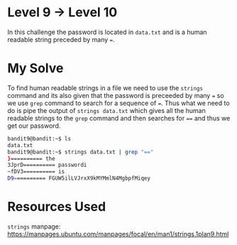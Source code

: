 # Level 9 -> Level 10
In this challenge the password is located in `data.txt` and is a human readable string preceded by many `=`.

# My Solve
To find human readable strings in a file we need to use the `strings` command and its also given that the password is preceeded by many `=` so we use `grep` command to search for a sequence of `=`. Thus what we need to do is pipe the output of `strings data.txt` which gives all the human readable strings to the `grep` command and then searches for `==` and thus we get our password.
```bash
bandit9@bandit:~$ ls
data.txt
bandit9@bandit:~$ strings data.txt | grep "=="
}========== the
3JprD========== passwordi
~fDV3========== is
D9========== FGUW5ilLVJrxX9kMYMmlN4MgbpfMiqey
```
# Resources Used
`strings` manpage: <https://manpages.ubuntu.com/manpages/focal/en/man1/strings.1plan9.html>
